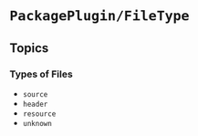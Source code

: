 # ``PackagePlugin/FileType``

## Topics

### Types of Files

- ``source``
- ``header``
- ``resource``
- ``unknown``
